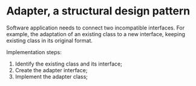 # Adapter, a structural design pattern

Software application needs to connect two incompatible interfaces. For example, the adaptation of an existing class to a new interface, keeping existing class in its original format.

Implementation steps:
1. Identify the existing class and its interface;
2. Create the adapter interface;
3. Implement the adapter class;